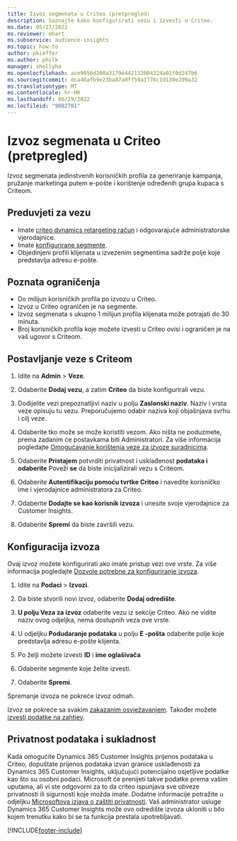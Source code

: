 ```yaml
---
title: Izvoz segmenata u Criteo (pretpregled)
description: Saznajte kako konfigurirati vezu i izvesti u Criteo.
ms.date: 05/27/2022
ms.reviewer: mhart
ms.subservice: audience-insights
ms.topic: how-to
author: pkieffer
ms.author: philk
manager: shellyha
ms.openlocfilehash: ace9056d200a3179e442132004324a01f0d247b6
ms.sourcegitcommit: dca46afb9e23ba87a0ff59a1776c1d139e209a32
ms.translationtype: MT
ms.contentlocale: hr-HR
ms.lasthandoff: 06/29/2022
ms.locfileid: "9082781"
---
```

# <a name="export-segments-to-criteo-preview"></a>Izvoz segmenata u Criteo (pretpregled)

Izvoz segmenata jedinstvenih korisničkih profila za generiranje kampanja, pružanje marketinga putem e-pošte i korištenje određenih grupa kupaca s Criteom.

## <a name="prerequisites-for-connection"></a>Preduvjeti za vezu

-   Imate [criteo dynamics retargeting račun](https://www.criteo.com/login/) i odgovarajuće administratorske vjerodajnice.
-   Imate [konfigurirane segmente](segments.md).
-   Objedinjeni profili klijenata u izvezenim segmentima sadrže polje koje predstavlja adresu e-pošte.

## <a name="known-limitations"></a>Poznata ograničenja

- Do milijun korisničkih profila po izvozu u Criteo.
- Izvoz u Criteo ograničen je na segmente.
- Izvoz segmenata s ukupno 1 milijun profila klijenata može potrajati do 30 minuta. 
- Broj korisničkih profila koje možete izvesti u Criteo ovisi i ograničen je na vaš ugovor s Criteom.

## <a name="set-up-connection-to-criteo"></a>Postavljanje veze s Criteom

1. Idite na **Admin** > **Veze**.

1. Odaberite **Dodaj vezu**, a zatim **Criteo** da biste konfigurirali vezu.

1. Dodijelite vezi prepoznatljivi naziv u polju **Zaslonski naziv**. Naziv i vrsta veze opisuju tu vezu. Preporučujemo odabir naziva koji objašnjava svrhu i cilj veze.

1. Odaberite tko može se može koristiti vezom. Ako ništa ne poduzmete, prema zadanim će postavkama biti Administratori. Za više informacija pogledajte [Omogućavanje korištenja veze za izvoze suradnicima](connections.md#allow-contributors-to-use-a-connection-for-exports).

1. Odaberite **Pristajem** potvrditi privatnost i usklađenost **podataka i odaberite** Poveži **se** da biste inicijalizirali vezu s Criteom.

1. Odaberite **Autentifikaciju pomoću tvrtke Criteo** i navedite korisničko ime i vjerodajnice administratora za Criteo. 

1. Odaberite **Dodajte se kao korisnik izvoza** i unesite svoje vjerodajnice za Customer Insights.

1. Odaberite **Spremi** da biste završili vezu.

## <a name="configure-an-export"></a>Konfiguracija izvoza

Ovaj izvoz možete konfigurirati ako imate pristup vezi ove vrste. Za više informacija pogledajte [Dozvole potrebne za konfiguriranje izvoza](export-destinations.md#set-up-a-new-export).

1. Idite na **Podaci** > **Izvozi**.

1. Da biste stvorili novi izvoz, odaberite **Dodaj odredište**.

1. **U polju Veza za izvoz** odaberite vezu iz sekcije Criteo. Ako ne vidite naziv ovog odjeljka, nema dostupnih veza ove vrste. 

1. U odjeljku **Podudaranje podataka** u polju **E -pošta** odaberite polje koje predstavlja adresu e-pošte klijenta. 

1. Po želji možete izvesti **ID** i **ime oglašivača**

1. Odaberite segmente koje želite izvesti. 

1. Odaberite **Spremi**.

Spremanje izvoza ne pokreće izvoz odmah.

Izvoz se pokreće sa svakim [zakazanim osvježavanjem](system.md#schedule-tab). Također možete [izvesti podatke na zahtjev](export-destinations.md#run-exports-on-demand). 

## <a name="data-privacy-and-compliance"></a>Privatnost podataka i sukladnost

Kada omogućite Dynamics 365 Customer Insights prijenos podataka u Criteo, dopuštate prijenos podataka izvan granice usklađenosti za Dynamics 365 Customer Insights, uključujući potencijalno osjetljive podatke kao što su osobni podaci. Microsoft će prenijeti takve podatke prema vašim uputama, ali vi ste odgovorni za to da criteo ispunjava sve obveze privatnosti ili sigurnosti koje možda imate. Dodatne informacije potražite u odjeljku [Microsoftova izjava o zaštiti privatnosti](https://go.microsoft.com/fwlink/?linkid=396732).
Vaš administrator usluge Dynamics 365 Customer Insights može ovo odredište izvoza ukloniti u bilo kojem trenutku kako bi se ta funkcija prestala upotrebljavati.


[!INCLUDE[footer-include](includes/footer-banner.md)]
